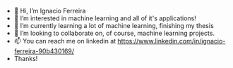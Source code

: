 - 👋 Hi, I’m Ignacio Ferreira
- 👀 I’m interested in machine learning and all of it's applications!
- 🌱 I’m currently learning a lot of machine learning, finishing my thesis
- 💞️ I’m looking to collaborate on, of course, machine learning projects.
- 📫 You can reach me on linkedin at https://www.linkedin.com/in/ignacio-ferreira-90b430169/
- Thanks!

<!---
ignacio-ferreira-dev/ignacio-ferreira-dev is a ✨ special ✨ repository because its `README.md` (this file) appears on your GitHub profile.
You can click the Preview link to take a look at your changes.
--->
